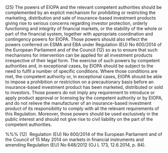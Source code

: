 (25) The powers of EIOPA and the relevant competent authorities should be complemented by an explicit mechanism for prohibiting or restricting the marketing, distribution and sale of insurance-based investment products giving rise to serious concerns regarding investor protection, orderly functioning and integrity of financial markets, or the stability of the whole or part of the financial system, together with appropriate coordination and contingency powers for EIOPA. Those powers should also reflect the powers conferred on ESMA and EBA under Regulation (EU) No 600/2014 of the European Parliament and of the Council (12) so as to ensure that such mechanisms for intervention can be applied for all investment products irrespective of their legal form. The exercise of such powers by competent authorities and, in exceptional cases, by EIOPA should be subject to the need to fulfil a number of specific conditions. Where those conditions are met, the competent authority or, in exceptional cases, EIOPA should be able to impose a prohibition or restriction on a precautionary basis before an insurance-based investment product has been marketed, distributed or sold to investors. Those powers do not imply any requirement to introduce or apply product approval or licensing by the competent authority or by EIOPA, and do not relieve the manufacturer of an insurance-based investment product of its responsibility to comply with all the relevant requirements of this Regulation. Moreover, those powers should be used exclusively in the public interest and should not give rise to civil liability on the part of the competent authorities.

%%% (12)  Regulation (EU) No 600/2014 of the European Parliament and of the Council of 15 May 2014 on markets in financial instruments and amending Regulation (EU) No 648/2012 (OJ L 173, 12.6.2014, p. 84).